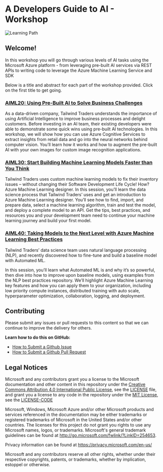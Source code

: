 # A Developers Guide to AI - Workshop

![Learning Path](https://img.shields.io/badge/Learning%20Path-AIML-fe5e00?logo=microsoft)

## Welcome!

In this workshop you will go through various levels of AI tasks using the Microsoft Azure platform - from leveraging pre-built AI services via REST APIs to writing code to leverage the Azure Machine Learning Service and SDK

Below is a title and abstract for each part of the workshop provided. Click on the first title to get going.


### [AIML20: Using Pre-Built AI to Solve Business Challenges](aiml20/workshop-instructions.md)

As a data-driven company, Tailwind Traders understands the importance of using Artificial Intelligence to improve business processes and delight customers. Before investing in an AI team, their existing developers were able to demonstrate some quick wins using pre-built AI technologies. In this workshop, we will show how you can use Azure Cognitive Services to extract insights from retail data and go into the neural networks behind computer vision. You’ll learn how it works and how to augment the pre-built AI with your own images for custom image recognition applications.

### [AIML30: Start Building Machine Learning Models Faster than You Think](aiml30/workshop-instructions.md)

Tailwind Traders uses custom machine learning models to fix their inventory issues – without changing their Software Development Life Cycle! How? Azure Machine Learning designer. In this session, you’ll learn the data science process that Tailwind Traders’ uses and get an introduction to Azure Machine Learning designer. You’ll see how to find, import, and prepare data, select a machine learning algorithm, train and test the model, and deploy a complete model to an API. Get the tips, best practices, and resources you and your development team need to continue your machine learning journey and build your first model.

### [AIML40: Taking Models to the Next Level with Azure Machine Learning Best Practices](aiml40/workshop-instructions.md)

Tailwind Traders’ data science team uses natural language processing (NLP), and recently discovered how to fine-tune and build a baseline model with Automated ML. 

In this session, you’ll learn what Automated ML is and why it’s so powerful, then dive into how to improve upon baseline models, using examples from the NLP best practices repository. We’ll highlight Azure Machine Learning key features and how you can apply them to your organization, including low priority compute instances, distributed training with auto scale, hyperparameter optimization, collaboration, logging, and deployment. 


## Contributing

Please submit any issues or pull requests to this content so that we can continue to improve the delivery for others.

**Learn how to do this on GitHub:**
* [How to Submit a Github Issue](https://help.github.com/en/github/managing-your-work-on-github/creating-an-issue)
* [How to Submit a Github Pull Request](https://help.github.com/en/github/collaborating-with-issues-and-pull-requests/creating-a-pull-request)


## Legal Notices

Microsoft and any contributors grant you a license to the Microsoft documentation and other content in this repository under the [Creative Commons Attribution 4.0 International Public License](https://creativecommons.org/licenses/by/4.0/legalcode), see the [LICENSE](LICENSE) file, and grant you a license to any code in the repository under the [MIT License](https://opensource.org/licenses/MIT), see the [LICENSE-CODE](LICENSE-CODE)

Microsoft, Windows, Microsoft Azure and/or other Microsoft products and services referenced in the documentation may be either trademarks or registered trademarks of Microsoft in the United States and/or other countries. The licenses for this project do not grant you rights to use any Microsoft names, logos, or trademarks. Microsoft's general trademark guidelines can be found at http://go.microsoft.com/fwlink/?LinkID=254653.

Privacy information can be found at https://privacy.microsoft.com/en-us/

Microsoft and any contributors reserve all other rights, whether under their respective copyrights, patents, or trademarks, whether by implication, estoppel or otherwise.
